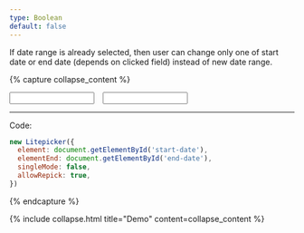 ```yaml
---
type: Boolean
default: false
---
```


If date range is already selected, then user can change only one of start date or end date (depends on clicked field) instead of new date range.

{% capture collapse_content %}
<div style="display:flex">
  <input id="input-start-allow-repick" class="form-control" style="width: 150px;margin-right: 15px;" readonly/>
  <input id="input-end-allow-repick" class="form-control" style="width: 150px" readonly/>
</div>
<div class="demo-wrapper" data-cfg="allowRepick"></div>

---

Code:

```js
new Litepicker({
  element: document.getElementById('start-date'),
  elementEnd: document.getElementById('end-date'),
  singleMode: false,
  allowRepick: true,
})
```
{% endcapture %}

{% include collapse.html title="Demo" content=collapse_content %}